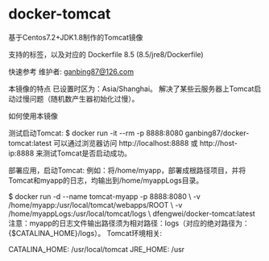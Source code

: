 # docker-tomcat
基于Centos7.2+JDK1.8制作的Tomcat镜像

支持的标签，以及对应的 Dockerfile
8.5 (8.5/jre8/Dockerfile)

快速参考
维护者: ganbing87@126.com

本镜像的特点
已设置时区为：Asia/Shanghai。
解决了某些云服务器上Tomcat启动过慢问题（随机数产生器初始化过慢）。

如何使用本镜像

测试启动Tomcat:
$ docker run -it --rm -p 8888:8080 ganbing87/docker-tomcat:latest
可以通过浏览器访问 http://localhost:8888 或 http://host-ip:8888 来测试Tomcat是否启动成功。

部署应用，启动Tomcat:
例如：将/home/myapp，部署成根路径项目，并将Tomcat和myapp的日志，均输出到/home/myappLogs目录。

$ docker run -d --name tomcat-myapp -p 8888:8080 \ 
	-v /home/myapp:/usr/local/tomcat/webapps/ROOT \ 
	-v /home/myappLogs:/usr/local/tomcat/logs \ 
	dfengwei/docker-tomcat:latest
注意：myapp的日志文件输出路径须为相对路径：logs（对应的绝对路径为：{$CATALINA_HOME}/logs）。
Tomcat环境相关:

CATALINA_HOME:   /usr/local/tomcat
JRE_HOME:        /usr
